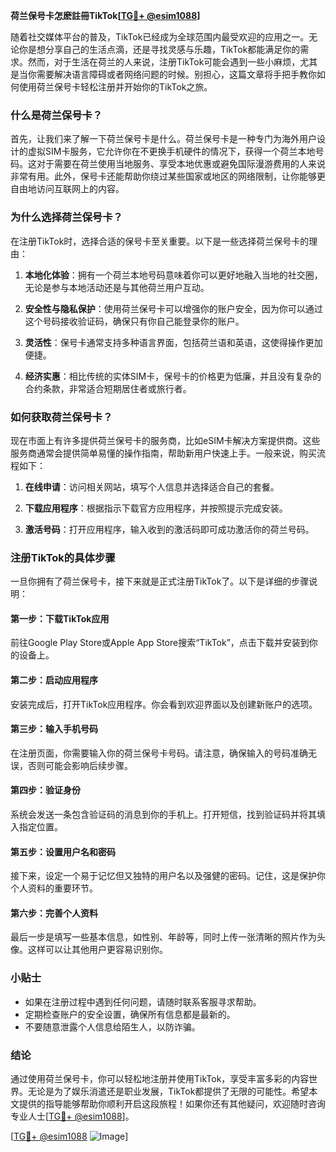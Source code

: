 **荷兰保号卡怎麽註冊TikTok[[TG💪+ @esim1088](https://t.me/s/esim1088)]**

随着社交媒体平台的普及，TikTok已经成为全球范围内最受欢迎的应用之一。无论你是想分享自己的生活点滴，还是寻找灵感与乐趣，TikTok都能满足你的需求。然而，对于生活在荷兰的人来说，注册TikTok可能会遇到一些小麻烦，尤其是当你需要解决语言障碍或者网络问题的时候。别担心，这篇文章将手把手教你如何使用荷兰保号卡轻松注册并开始你的TikTok之旅。

### 什么是荷兰保号卡？

首先，让我们来了解一下荷兰保号卡是什么。荷兰保号卡是一种专门为海外用户设计的虚拟SIM卡服务，它允许你在不更换手机硬件的情况下，获得一个荷兰本地号码。这对于需要在荷兰使用当地服务、享受本地优惠或避免国际漫游费用的人来说非常有用。此外，保号卡还能帮助你绕过某些国家或地区的网络限制，让你能够更自由地访问互联网上的内容。

### 为什么选择荷兰保号卡？

在注册TikTok时，选择合适的保号卡至关重要。以下是一些选择荷兰保号卡的理由：

1. **本地化体验**：拥有一个荷兰本地号码意味着你可以更好地融入当地的社交圈，无论是参与本地活动还是与其他荷兰用户互动。
   
2. **安全性与隐私保护**：使用荷兰保号卡可以增强你的账户安全，因为你可以通过这个号码接收验证码，确保只有你自己能登录你的账户。

3. **灵活性**：保号卡通常支持多种语言界面，包括荷兰语和英语，这使得操作更加便捷。

4. **经济实惠**：相比传统的实体SIM卡，保号卡的价格更为低廉，并且没有复杂的合约条款，非常适合短期居住者或旅行者。

### 如何获取荷兰保号卡？

现在市面上有许多提供荷兰保号卡的服务商，比如eSIM卡解决方案提供商。这些服务商通常会提供简单易懂的操作指南，帮助新用户快速上手。一般来说，购买流程如下：

1. **在线申请**：访问相关网站，填写个人信息并选择适合自己的套餐。
   
2. **下载应用程序**：根据指示下载官方应用程序，并按照提示完成安装。
   
3. **激活号码**：打开应用程序，输入收到的激活码即可成功激活你的荷兰号码。

### 注册TikTok的具体步骤

一旦你拥有了荷兰保号卡，接下来就是正式注册TikTok了。以下是详细的步骤说明：

#### 第一步：下载TikTok应用
前往Google Play Store或Apple App Store搜索“TikTok”，点击下载并安装到你的设备上。

#### 第二步：启动应用程序
安装完成后，打开TikTok应用程序。你会看到欢迎界面以及创建新账户的选项。

#### 第三步：输入手机号码
在注册页面，你需要输入你的荷兰保号卡号码。请注意，确保输入的号码准确无误，否则可能会影响后续步骤。

#### 第四步：验证身份
系统会发送一条包含验证码的消息到你的手机上。打开短信，找到验证码并将其填入指定位置。

#### 第五步：设置用户名和密码
接下来，设定一个易于记忆但又独特的用户名以及强健的密码。记住，这是保护你个人资料的重要环节。

#### 第六步：完善个人资料
最后一步是填写一些基本信息，如性别、年龄等，同时上传一张清晰的照片作为头像。这样可以让其他用户更容易识别你。

### 小贴士

- 如果在注册过程中遇到任何问题，请随时联系客服寻求帮助。
- 定期检查账户的安全设置，确保所有信息都是最新的。
- 不要随意泄露个人信息给陌生人，以防诈骗。

### 结论

通过使用荷兰保号卡，你可以轻松地注册并使用TikTok，享受丰富多彩的内容世界。无论是为了娱乐消遣还是职业发展，TikTok都提供了无限的可能性。希望本文提供的指导能够帮助你顺利开启这段旅程！如果你还有其他疑问，欢迎随时咨询专业人士[[TG💪+ @esim1088](https://t.me/s/esim1088)]。

[[TG💪+ @esim1088](https://t.me/s/esim1088) ![Image](https://i.postimg.cc/4NQfJmqS/Snipaste-2025-05-13-00-14-12.png)]